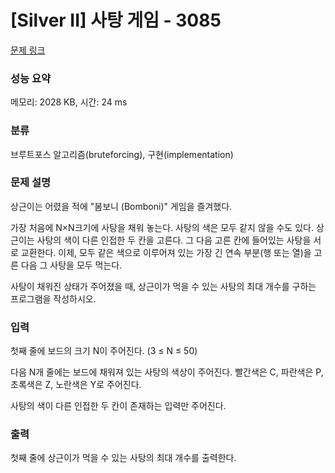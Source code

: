 # [Silver II] 사탕 게임 - 3085 

[문제 링크](https://www.acmicpc.net/problem/3085) 

### 성능 요약

메모리: 2028 KB, 시간: 24 ms

### 분류

브루트포스 알고리즘(bruteforcing), 구현(implementation)

### 문제 설명

<p>상근이는 어렸을 적에 "봄보니 (Bomboni)" 게임을 즐겨했다.</p>

<p>가장 처음에 N×N크기에 사탕을 채워 놓는다. 사탕의 색은 모두 같지 않을 수도 있다. 상근이는 사탕의 색이 다른 인접한 두 칸을 고른다. 그 다음 고른 칸에 들어있는 사탕을 서로 교환한다. 이제, 모두 같은 색으로 이루어져 있는 가장 긴 연속 부분(행 또는 열)을 고른 다음 그 사탕을 모두 먹는다.</p>

<p>사탕이 채워진 상태가 주어졌을 때, 상근이가 먹을 수 있는 사탕의 최대 개수를 구하는 프로그램을 작성하시오.</p>

### 입력 

 <p>첫째 줄에 보드의 크기 N이 주어진다. (3 ≤ N ≤ 50)</p>

<p>다음 N개 줄에는 보드에 채워져 있는 사탕의 색상이 주어진다. 빨간색은 C, 파란색은 P, 초록색은 Z, 노란색은 Y로 주어진다.</p>

<p>사탕의 색이 다른 인접한 두 칸이 존재하는 입력만 주어진다.</p>

### 출력 

 <p>첫째 줄에 상근이가 먹을 수 있는 사탕의 최대 개수를 출력한다.</p>

